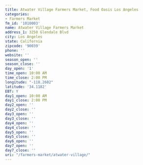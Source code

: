 ```yaml
---
title: Atwater Village Farmers Market, Food Oasis Los Angeles
categories:
- Farmers Market
fm_id: '1010003'
name: Atwater Village Farmers Market
address_1: 3250 Glendale Blvd
city: Los Angeles
state: California
zipcode: '90039'
phone: ''
website: ''
season_open: ''
season_close: ''
day_open: '1'
time_open: 10:00 AM
time_close: 2:00 PM
longitude: "-118.2602"
latitude: '34.1182'
EBT: Y
day1_open: 10:00 AM
day1_close: 2:00 PM
day2_open: ''
day2_close: ''
day3_open: ''
day3_close: ''
day4_open: ''
day4_close: ''
day5_open: ''
day5_close: ''
day6_open: ''
day7_open: ''
day7_close: ''
uri: "/farmers-market/atwater-village/"
---
```


